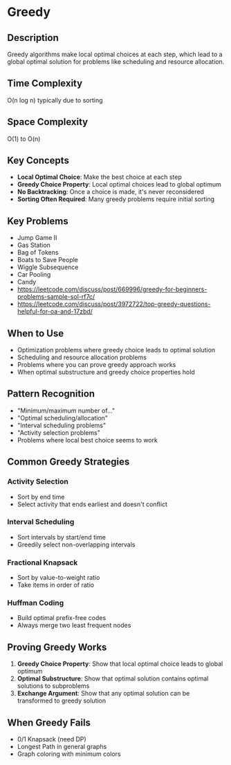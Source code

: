 # Greedy

## Description
Greedy algorithms make local optimal choices at each step, which lead to a global optimal solution for problems like scheduling and resource allocation.

## Time Complexity
O(n log n) typically due to sorting

## Space Complexity
O(1) to O(n)

## Key Concepts
- **Local Optimal Choice**: Make the best choice at each step
- **Greedy Choice Property**: Local optimal choices lead to global optimum
- **No Backtracking**: Once a choice is made, it's never reconsidered
- **Sorting Often Required**: Many greedy problems require initial sorting

## Key Problems
- Jump Game II
- Gas Station
- Bag of Tokens
- Boats to Save People
- Wiggle Subsequence
- Car Pooling
- Candy
- https://leetcode.com/discuss/post/669996/greedy-for-beginners-problems-sample-sol-rf7c/
- https://leetcode.com/discuss/post/3972722/top-greedy-questions-helpful-for-oa-and-17zbd/

## When to Use
- Optimization problems where greedy choice leads to optimal solution
- Scheduling and resource allocation problems
- Problems where you can prove greedy approach works
- When optimal substructure and greedy choice properties hold

## Pattern Recognition
- "Minimum/maximum number of..."
- "Optimal scheduling/allocation"
- "Interval scheduling problems"
- "Activity selection problems"
- Problems where local best choice seems to work

## Common Greedy Strategies

### Activity Selection
- Sort by end time
- Select activity that ends earliest and doesn't conflict

### Interval Scheduling
- Sort intervals by start/end time
- Greedily select non-overlapping intervals

### Fractional Knapsack
- Sort by value-to-weight ratio
- Take items in order of ratio

### Huffman Coding
- Build optimal prefix-free codes
- Always merge two least frequent nodes

## Proving Greedy Works
1. **Greedy Choice Property**: Show that local optimal choice leads to global optimum
2. **Optimal Substructure**: Show that optimal solution contains optimal solutions to subproblems
3. **Exchange Argument**: Show that any optimal solution can be transformed to greedy solution

## When Greedy Fails
- 0/1 Knapsack (need DP)
- Longest Path in general graphs
- Graph coloring with minimum colors
